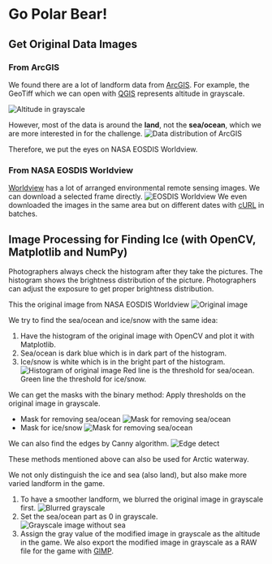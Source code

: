 # Go Polar Bear!

## Get Original Data Images

### From ArcGIS

We found there are a lot of landform data from [ArcGIS](https://www.arcgis.com/apps/webappviewer/index.html?id=aff5fa8f5d5548c6bff44cc8be385f61).  For example, the GeoTiff which we can open with [QGIS](https://qgis.org) represents altitude in grayscale.

![Altitude in grayscale](https://images-2018.spaceappschallenge.org/stream-images/HmBtu4oorg78jpiwlCQNc59ftDI=/3796/width-800/)

However, most of the data is around the **land**, not the **sea/ocean**, which we are more interested in for the challenge.
![Data distribution of ArcGIS](https://images-2018.spaceappschallenge.org/stream-images/exYYMiuP9gbsAAQND0thhN0WCv4=/5953/width-800/)

Therefore, we put the eyes on NASA EOSDIS Worldview.

### From NASA EOSDIS Worldview

[Worldview](https://worldview.earthdata.nasa.gov/) has a lot of arranged environmental remote sensing images.  We can download a selected frame directly.
![EOSDIS Worldview](https://images-2018.spaceappschallenge.org/stream-images/DLQFkLRZWGqWFcoyX3z880bRuPg=/5955/width-800/)
We even downloaded the images in the same area but on different dates with [cURL](https://curl.haxx.se/) in batches.

## Image Processing for Finding Ice (with OpenCV, Matplotlib and NumPy)
Photographers always check the histogram after they take the pictures.  The histogram shows the brightness distribution of the picture.  Photographers can adjust the exposure to get proper brightness distribution.

This the original image from NASA EOSDIS Worldview
![Original image](https://gibs.earthdata.nasa.gov/image-download?TIME=2010157&extent=-2170028.8892296343%2C-478197.6886162932%2C-1907884.8892296343%2C-216053.6886162932&epsg=3413&layers=MODIS_Terra_CorrectedReflectance_TrueColor%2CCoastlines&opacities=1%2C1&worldfile=false&format=image%2Fjpeg&width=1024&height=1024&fbclid=IwAR13m97uPlflqZnKFAE9zE4M6t7EXA9NghJzurM7jCS2ksiHVXM2Lp_9iY8)

We try to find the sea/ocean and ice/snow with the same idea:
1. Have the histogram of the original image with OpenCV and plot it with Matplotlib.
2. Sea/ocean is dark blue which is in dark part of the histogram.
3. Ice/snow is white which is in the bright part of the histogram.
![Histogram of original image](https://images-2018.spaceappschallenge.org/stream-images/SB_tnrVf3KY-3XZR39np6u4K6OE=/4068/width-800/)
Red line is the threshold for sea/ocean.
Green line the threshold for ice/snow.

We can get the masks with the binary method: Apply thresholds on the original image in grayscale.

* Mask for removing sea/ocean
![Mask for removing sea/ocean](https://images-2018.spaceappschallenge.org/stream-images/puH6-Y1xSJDtsoFlIJ42-dQqrh4=/4086/width-800/)
* Mask for ice/snow
![Mask for removing sea/ocean](https://images-2018.spaceappschallenge.org/stream-images/G04vMcO6KN3UPOpOjzPZ9pRg1Z4=/4087/width-800/)

We can also find the edges by Canny algorithm.
![Edge detect](https://images-2018.spaceappschallenge.org/stream-images/uppWyLkHhIhD-lUf92i7XmKhUHs=/4091/width-800/)

These methods mentioned above can also be used for Arctic waterway.

We not only distinguish the ice and sea (also land), but also make more varied landform in the game.
1. To have a smoother landform, we blurred the original image in grayscale first. ![Blurred grayscale](https://images-2018.spaceappschallenge.org/stream-images/zJxwRPbvjv8CtTrCHWT82xQNf6w=/4082/width-800/)
2. Set the sea/ocean part as 0 in grayscale. ![Grayscale image without sea](https://images-2018.spaceappschallenge.org/stream-images/f7g4q_xtE6F3bKRd-Qkh3IoQCFQ=/4089/width-800/)
3. Assign the gray value of the modified image in grayscale as the altitude in the game.  We also export the modified image in grayscale as a RAW file for the game with [GIMP](https://www.gimp.org/).
